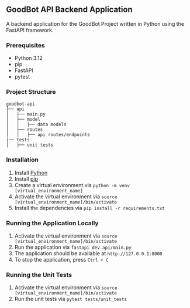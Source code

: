 ## GoodBot API Backend Application

A backend application for the GoodBot Project written in Python using the FastAPI framework.

### Prerequisites

- Python 3.12
- pip
- FastAPI
- pytest

### Project Structure

```
goodbot-api
├── api
│   ├── main.py
│   ├── model
│   │   ├── data models
│   ├── routes
│   │   ├── api routes/endpoints
|── tests
│   ├── unit tests
```

### Installation

1. Install [Python](https://www.python.org/downloads/)
2. Install [pip](https://pip.pypa.io/en/stable/installing/)
3. Create a virtual environment via `python -m venv [virtual_environment_name]`
4. Activate the virtual environment via `source [virtual_environment_name]/bin/activate`
5. Install the dependencies via `pip install -r requirements.txt`

### Running the Application Locally

1. Activate the virtual environment via `source [virtual_environment_name]/bin/activate`
2. Run the application via `fastapi dev api/main.py`
3. The application should be available at `http://127.0.0.1:8000`
4. To stop the application, press `Ctrl + C`

### Running the Unit Tests

1. Activate the virtual environment via `source [virtual_environment_name]/bin/activate`
2. Run the unit tests via `pytest tests/unit_tests`
